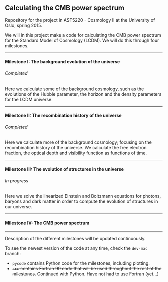 ##	Calculating the CMB power spectrum
Repository for the project in AST5220 - Cosmology II at the University of Oslo, spring 2015.

We will in this project make a code for calculating the CMB power spectrum for the Standard Model of
Cosmology (LCDM). We will do this through four milestones. 
***
#### Milestone I: The background evolution of the universe
###### Completed
Here we calculate some of the background cosmology, such as the evolutions of the Hubble parameter,
the horizon and the density parameters for the LCDM universe.
***
#### Milestone II: The recombination history of the universe
###### Completed
Here we calculate more of the background cosmology; focusing on the
recombination history of the universe. We calculate the free electron fraction,
the optical depth and visibility function as functions of time.
***
#### Milestone III: The evolution of structures in the universe
###### In progress
Here we solve the linearized Einstein and Boltzmann equations for photons,
baryons and dark matter in order to compute the evolution of structures in our
universe.
***
#### Milestone IV: The CMB power spectrum
***

Description of the different milestones will be updated continuously.

To see the newest version of the code at any time, check the `dev-mac` branch:
* `pycode` contains Python code for the milestones, including plotting.
* ~~`src` contains Fortran 90 code that will be used throughout the rest of the milestones.~~
Continued with Python. Have not had to use Fortran (yet...)

